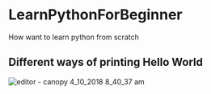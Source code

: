 # LearnPythonForBeginner
How want to learn python from scratch

## Different ways of printing Hello World
![editor - canopy 4_10_2018 8_40_37 am](https://user-images.githubusercontent.com/30838739/38534289-0a1174c2-3c9b-11e8-91bd-ab946697dfb3.png)
